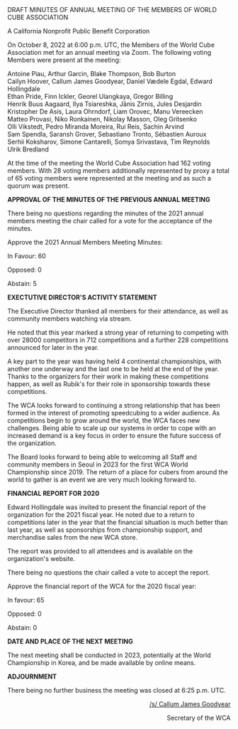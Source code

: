 <div class="text-center">
DRAFT MINUTES OF ANNUAL MEETING OF THE MEMBERS OF WORLD CUBE ASSOCIATION

A California Nonprofit Public Benefit Corporation
</div>

On October 8, 2022 at 6:00 p.m. UTC, the Members of the World Cube Association met for an annual meeting via Zoom. The following voting Members were present at the meeting:

<div class="text-center">
Antoine Piau, Arthur Garcin, Blake Thompson, Bob Burton <br>
Cailyn Hoover, Callum James Goodyear, Daniel Vædele Egdal, Edward Hollingdale <br>
Ethan Pride, Finn Ickler, Georel Ulangkaya, Gregor Billing <br>
Henrik Buus Aagaard, Ilya Tsiareshka, Jānis Zirnis, Jules Desjardin <br>
Kristopher De Asis, Laura Ohrndorf, Liam Orovec, Manu Vereecken <br>
Matteo Provasi, Niko Ronkainen, Nikolay Masson, Oleg Gritsenko <br>
Olli Vikstedt, Pedro Miranda Moreira, Rui Reis, Sachin Arvind <br>
Sam Spendla, Saransh Grover, Sebastiano Tronto, Sébastien Auroux <br>
Serhii Koksharov, Simone Cantarelli, Somya Srivastava, Tim Reynolds <br>
Ulrik Bredland  <br>


At the time of the meeting the World Cube Association had 162 voting members. With 28 voting members additionally represented by proxy a total of 65 voting members were represented at the meeting and as such a quorum was present.
</div>


<b class="text-center">APPROVAL OF THE MINUTES OF THE PREVIOUS ANNUAL MEETING</b>

There being no questions regarding the minutes of the 2021 annual members meeting the chair called for a vote for the acceptance of the minutes.

Approve the 2021 Annual Members Meeting Minutes:

In Favour: 60

Opposed: 0

Abstain: 5

<b class="text-center">EXECTUTIVE DIRECTOR'S ACTIVITY STATEMENT</b>

The Executive Director thanked all members for their attendance, as well as community members watching via stream.

He noted that this year marked a strong year of returning to competing with over 28000 competitors in 712 competitions and a further 228 competitions announced for later in the year.

A key part to the year was having held 4 continental championships, with another one underway and the last one to be held at the end of the year. Thanks to the organizers for their work in making these competitions happen, as well as Rubik's for their role in sponsorship towards these competitions.

The WCA looks forward to continuing a strong relationship that has been formed in the interest of promoting speedcubing to a wider audience. As competitions begin to grow around the world, the WCA faces new challenges. Being able to scale up our systems in order to cope with an increased demand is a key focus in order to ensure the future success of the organization.

The Board looks forward to being able to welcoming all Staff and community members in Seoul in 2023 for the first WCA World Championship since 2019. The return of a place for cubers from around the world to gather is an event we are very much looking forward to.

<b class="text-center">FINANCIAL REPORT FOR 2020</b>

Edward Hollingdale was invited to present the financial report of the organization for the 2021 fiscal year. He noted due to a return to competitions later in the year that the financial situation is much better than last year, as well as sponsorships from championship support, and merchandise sales from the new WCA store.

The report was provided to all attendees and is available on the organization's website.

There being no questions the chair called a vote to accept the report.

Approve the financial report of the WCA for the 2020 fiscal year:

In favour: 65

Opposed: 0

Abstain: 0

<b class="text-center">DATE AND PLACE OF THE NEXT MEETING</b>

The next meeting shall be conducted in 2023, potentially at the World Championship in Korea, and be made available by online means.

<b class="text-center">ADJOURNMENT</b>

There being no further business the meeting was closed at 6:25 p.m. UTC.

<div style="text-align: right;">
<span style="text-decoration: underline;">/s/ Callum James Goodyear </span>

Secretary of the WCA
</div>
